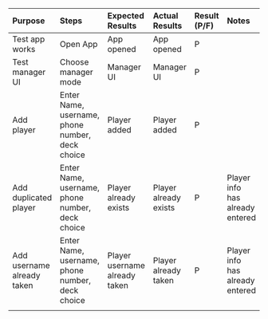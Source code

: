 | Purpose		| Steps    | Expected Results | Actual Results | Result (P/F)| Notes |
| :----------| :------- | :----------------| :--------------| :-----------| :------| 
| Test app works	| Open App 	| App opened | App opened | P | |
| Test manager UI	| Choose manager mode	| Manager UI | Manager UI   | P  | |
| Add player	| Enter Name, username, phone number, deck choice | Player added | Player added  | P | |
| Add duplicated player	| Enter Name, username, phone number, deck choice | Player already exists | Player already exists  | P | Player info has already entered |
| Add username already taken	| Enter Name, username, phone number, deck choice | Player username already taken | Player already taken  | P | Player info has already entered |
| 	|  	|  |  |  | |

